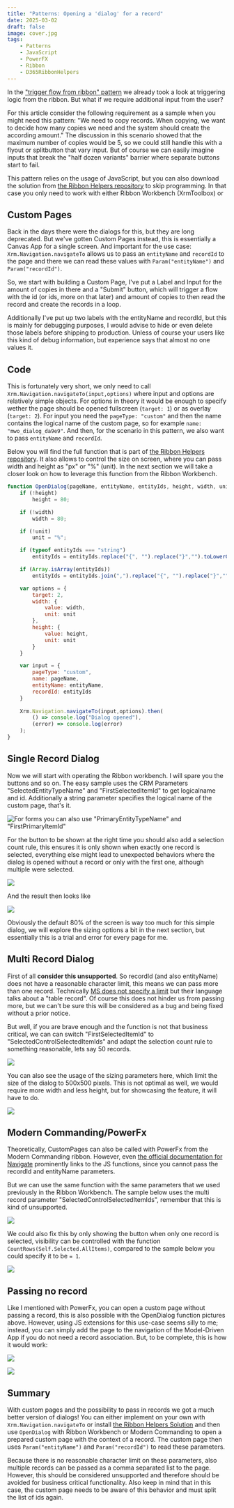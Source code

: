 ```yaml
---
title: "Patterns: Opening a 'dialog' for a record"
date: 2025-03-02
draft: false
image: cover.jpg
tags: 
    - Patterns
    - JavaScript
    - PowerFX
    - Ribbon
    - D365RibbonHelpers
---
```


In the ["trigger flow from ribbon" pattern](/post/pattern/ribbon-flow/) we already took a look at triggering logic from the ribbon. But what if we require additional input from the user?

For this article consider the following requirement as a sample when you might need this pattern: "We need to copy records. When copying, we want to decide how many copies we need and the system should create the according amount." The discussion in this scenario showed that the maximum number of copies would be 5, so we could still handle this with a flyout or splitbutton that vary input. But of course we can easily imagine inputs that break the "half dozen variants" barrier where separate buttons start to fail. 

This pattern relies on the usage of JavaScript, but you can also download the solution from [the Ribbon Helpers repository](https://github.com/Kunter-Bunt/D365RibbonHelpers) to skip programming. In that case you only need to work with either Ribbon Workbench (XrmToolbox) or  

## Custom Pages
Back in the days there were the dialogs for this, but they are long deprecated. But we've gotten Custom Pages instead, this is essentially a Canvas App for a single screen. And important for the use case: `Xrm.Navigation.navigateTo` allows us to pass an `entityName` and `recordId` to the page and there we can read these values with `Param("entityName")` and `Param("recordId")`. 

So, we start with building a Custom Page, I've put a Label and Input for the amount of copies in there and a "Submit" button, which will trigger a flow with the id (or ids, more on that later) and amount of copies to then read the record and create the records in a loop.

Additionally I've put up two labels with the entityName and recordId, but this is mainly for debugging purposes, I would advise to hide or even delete those labels before shipping to production. Unless of course your users like this kind of debug information, but experience says that almost no one values it.

## Code
This is fortunately very short, we only need to call `Xrm.Navigation.navigateTo(input,options)` where input and options are relatively simple objects. For options in theory it would be enough to specify wether the page should be opened fullscreen (`target: 1`) or as overlay (`target: 2`). For input you need the `pageType: "custom"` and then the name contains the logical name of the custom page, so for example `name: "mwo_dialog_da9e9"`. And then, for the scenario in this pattern, we also want to pass `entityName` and `recordId`. 

Below you will find the full function that is part of [the Ribbon Helpers repository](https://github.com/Kunter-Bunt/D365RibbonHelpers). It also allows to control the size on screen, where you can pass width and height as "px" or "%" (unit). In the next section we will take a closer look on how to leverage this function from the Ribbon Workbench.

``` js
function OpenDialog(pageName, entityName, entityIds, height, width, unit){
    if (!height)
        height = 80;

    if (!width)
        width = 80;

    if (!unit)
        unit = "%";

    if (typeof entityIds === "string")
        entityIds = entityIds.replace("{", "").replace("}","").toLowerCase();

    if (Array.isArray(entityIds))
        entityIds = entityIds.join(",").replace("{", "").replace("}","").toLowerCase();

    var options = {
        target: 2,
        width: {
            value: width,
            unit: unit
        },
        height: {
            value: height,
            unit: unit
        }
    }

    var input = {
        pageType: "custom",
        name: pageName,
        entityName: entityName,
        recordId: entityIds
    }
    
    Xrm.Navigation.navigateTo(input,options).then(
        () => console.log("Dialog opened"), 
        (error) => console.log(error)
    );
}
```

## Single Record Dialog
Now we will start with operating the Ribbon workbench. I will spare you the buttons and so on. The easy sample uses the CRM Parameters "SelectedEntityTypeName" and "FirstSelectedItemId" to get logicalname and id. Additionally a string parameter specifies the logical name of the custom page, that's it.

![For forms you can also use "PrimaryEntityTypeName" and "FirstPrimaryItemId"](singleCommand.jpg)

For the button to be shown at the right time you should also add a selection count rule, this ensures it is only shown when exactly one record is selected, everything else might lead to unexpected behaviors where the dialog is opened without a record or only with the first one, although multiple were selected.

![](singleEnable.jpg)

And the result then looks like

![](single.jpg)

Obviously the default 80% of the screen is way too much for this simple dialog, we will explore the sizing options a bit in the next section, but essentially this is a trial and error for every page for me.

## Multi Record Dialog
First of all **consider this unsupported**. So recordId (and also entityName) does not have a reasonable character limit, this means we can pass more than one record. Technically [MS does not specify a limit](https://learn.microsoft.com/en-us/power-apps/developer/model-driven-apps/clientapi/reference/xrm-navigation/navigateto#custom-page) but their language talks about a "table record". Of course this does not hinder us from passing more, but we can't be sure this will be considered as a bug and being fixed without a prior notice. 

But well, if you are brave enough and the function is not that business critical, we can can switch "FirstSelectedItemId" to "SelectedControlSelectedItemIds" and adapt the selection count rule to something reasonable, lets say 50 records.

![](multiCommand.jpg)

You can also see the usage of the sizing parameters here, which limit the size of the dialog to 500x500 pixels. This is not optimal as well, we would require more width and less height, but for showcasing the feature, it will have to do.

![](multi.jpg)

## Modern Commanding/PowerFx
Theoretically, CustomPages can also be called with PowerFx from the Modern Commanding ribbon. However, even [the official documentation for Navigate](https://learn.microsoft.com/en-us/power-apps/maker/model-driven-apps/commanding-use-powerfx#navigate) prominently links to the JS functions, since you cannot pass the recordId and entityName parameters.

But we can use the same function with the same parameters that we used previously in the Ribbon Workbench. The sample below uses the multi record parameter "SelectedControlSelectedItemIds", remember that this is kind of unsupported.

![](powerFxCall.jpg)

We could also fix this by only showing the button when only one record is selected, visibility can be controlled with the function `CountRows(Self.Selected.AllItems)`, compared to the sample below you could specify it to be `= 1`.

![](powerFxVisible.jpg)

## Passing no record
Like I mentioned with PowerFx, you can open a custom page without passing a record, this is also possible with the OpenDialog function pictures above. However, using JS extensions for this use-case seems silly to me; instead, you can simply add the page to the navigation of the Model-Driven App if you do not need a record association. But, to be complete, this is how it would work:

![](noneCommand.jpg)

![](none.jpg)

## Summary
With custom pages and the possibility to pass in records we got a much better version of dialogs! You can either implement on your own with `Xrm.Navigation.navigateTo` or install [the Ribbon Helpers Solution](https://github.com/Kunter-Bunt/D365RibbonHelpers) and then use `OpenDialog` with Ribbon Workbench or Modern Commanding to open a prepared custom page with the context of a record. The custom page then uses `Param("entityName")` and `Param("recordId")` to read these parameters.

Because there is no reasonable character limit on these parameters, also multiple records can be passed as a comma separated list to the page. However, this should be considered unsupported and therefore should be avoided for business critical functionality. Also keep in mind that in this case, the custom page needs to be aware of this behavior and must split the list of ids again.